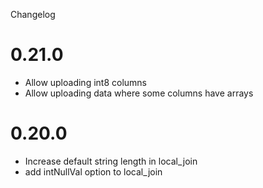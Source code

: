 Changelog

# 0.21.0
* Allow uploading int8 columns
* Allow uploading data where some columns have arrays

# 0.20.0

* Increase default string length in local_join
* add intNullVal option to local_join
